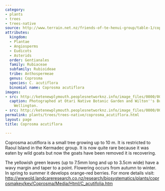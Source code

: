 ```yaml
---
category:
- plants
- trees
- trees-native
source: http://www.terrain.net.nz/friends-of-te-henui-group/table-1/coprosma-acutiflora.html
attributes:
  kingdom:
  - Plantae
  - Angiosperms
  - Eudicots
  - Asterids
  order: Gentianales
  family: Rubiaceae
  subfamily: Rubioideae
  tribe: Anthospermeae
  genus: Coprosma
  species: C. acutiflora
  binomial name: Coprosma acutiflora
images:
- src: http://ketenewplymouth.peoplesnetworknz.info/image_files/0000/0003/2119/Coprosma_acutiflora-003.JPG
  caption: Photographed at Otari Native Botanic Garden and Wilton''s Bush Reserve.
    Wellington.
- src: http://ketenewplymouth.peoplesnetworknz.info/image_files/0000/0003/2114/Coprosma_acutiflora-002.JPG
permalink: plants/trees/trees-native/coprosma_acutiflora.html
layout: page
title: Coprosma acutiflora

---
```

Coprosma acutiflora is a small tree growing up to 10 m. It is restricted to Raoul Island in the Kermadec group. It is now quite rare because it was eaten by wild goats but now the goats have been removed it is recovering.

The yellowish green leaves (up to 7.5mm long and up to 3.5cm wide) have a wavy margin and taper to a point.
Flowering occurs from autumn to winter. In spring to summer it develops orange-red berries.
For more details visit:
<a href="http://wwwold.landcareresearch.co.nz/research/biosystematics/plants/coprosmakey/key/Coprosma/Media/Html/C_acutifolia.htm" target="_blank">http://wwwold.landcareresearch.co.nz/research/biosystematics/plants/coprosmakey/key/Coprosma/Media/Html/C_acutifolia.htm</a>
